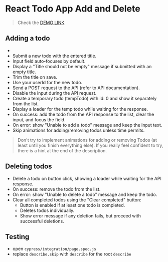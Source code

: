# React Todo App Add and Delete

> Check the [DEMO LINK]()

## Adding a todo

- 
- Submit a new todo with the entered title.
- Input field auto-focuses by default.
- Display a "Title should not be empty" message if submitted with an empty title.
- Trim the title on save.
- Use your userId for the new todo.
- Send a POST request to the API (refer to API documentation).
- Disable the input during the API request.
- Create a temporary todo (tempTodo) with id: 0 and show it separately from the list.
- Display a loader for the temp todo while waiting for the response.
- On success: add the todo from the API response to the list, clear the input, and focus the field.
- On error: show "Unable to add a todo" message and keep the input text.
- Skip animations for adding/removing todos unless time permits.

> Don't try to implement animations for adding or removing Todos (at least until you finish everything else).
> If you really feel confident to try, there is a hint at the end of the description.

## Deleting todos

- Delete a todo on button click, showing a loader while waiting for the API response.
- On success: remove the todo from the list.
- On error: show "Unable to delete a todo" message and keep the todo.
- Clear all completed todos using the "Clear completed" button:
  - Button is enabled if at least one todo is completed.
  - Deletes todos individually.
  - Show error message if any deletion fails, but proceed with successful deletions.

## Testing
- open `cypress/integration/page.spec.js`
- replace `describe.skip` with `describe` for the root `describe`
